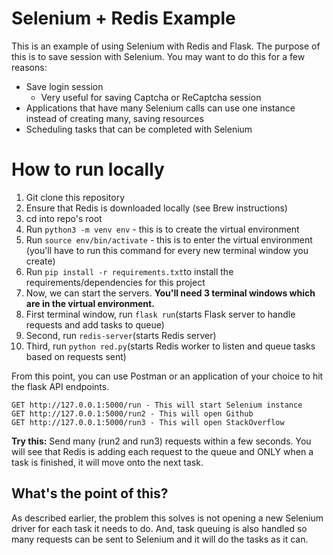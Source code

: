 # Selenium + Redis Example

This is an example of using Selenium with Redis and Flask. The purpose of this is to save session with Selenium. You may want to do this for a few reasons:

- Save login session
  - Very useful for saving Captcha or ReCaptcha session
- Applications that have many Selenium calls can use one instance instead of creating many, saving resources
- Scheduling tasks that can be completed with Selenium

# How to run locally

1.  Git clone this repository
2.  Ensure that Redis is downloaded locally (see Brew instructions)
3.  cd into repo's root
4.  Run `python3 -m venv env` - this is to create the virtual environment
5.  Run `source env/bin/activate` - this is to enter the virtual environment (you'll have to run this command for every new terminal window you create)
6.  Run `pip install -r requirements.txt`to install the requirements/dependencies for this project
7.  Now, we can start the servers. **You'll need 3 terminal windows which are in the virtual environment.**
8.  First terminal window, run `flask run`(starts Flask server to handle requests and add tasks to queue)
9.  Second, run `redis-server`(starts Redis server)
10. Third, run `python red.py`(starts Redis worker to listen and queue tasks based on requests sent)

From this point, you can use Postman or an application of your choice to hit the flask API endpoints.

    GET http://127.0.0.1:5000/run - This will start Selenium instance
    GET http://127.0.0.1:5000/run2 - This will open Github
    GET http://127.0.0.1:5000/run3 - This will open StackOverflow

**Try this:** Send many (run2 and run3) requests within a few seconds. You will see that Redis is adding each request to the queue and ONLY when a task is finished, it will move onto the next task.

## What's the point of this?

As described earlier, the problem this solves is not opening a new Selenium driver for each task it needs to do. And, task queuing is also handled so many requests can be sent to Selenium and it will do the tasks as it can.
